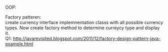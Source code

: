 OOP:

Factory patteren: <br/> create currency interface implemnentation classs with all possible currency types. Now create factory method to determine curreycy type and display it. <br/>
Q1: http://javarevisited.blogspot.com/2011/12/factory-design-pattern-java-example.html


